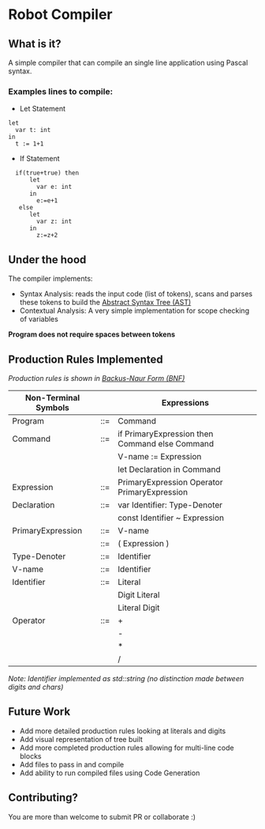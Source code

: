 # Robot Compiler

## What is it?
A simple compiler that can compile an single line application using Pascal syntax.

### Examples lines to compile:

* Let Statement
```
let 
  var t: int 
in 
  t := 1+1
```
* If Statement
```
  if(true+true) then 
      let 
        var e: int 
      in 
        e:=e+1 
   else 
      let 
        var z: int 
      in 
        z:=z+2
```

## Under the hood

The compiler implements:
* Syntax Analysis: reads the input code (list of tokens), scans and parses these tokens to build the [Abstract Syntax Tree (AST)](https://en.wikipedia.org/wiki/Abstract_syntax_tree) 
* Contextual Analysis: A very simple implementation for scope checking of variables

**Program does not require spaces between tokens**

## Production Rules Implemented
*Production rules is shown in [Backus-Naur Form (BNF)](https://en.wikipedia.org/wiki/Backus%E2%80%93Naur_form)*

| Non-Terminal Symbols |  | Expressions  |
|------------------|-----|-----------------------------------------------------|
| Program 		     | ::= | 	Command                                            |
| Command 		     | ::= |	if PrimaryExpression then Command else Command     |
| 				         |     |  V-name := Expression                               |
| 				         |     |  let Declaration in Command                         |
| Expression 		   | ::= |	PrimaryExpression Operator PrimaryExpression       |
| Declaration		   | ::= | 	var Identifier: Type-Denoter                        |
|                  |     |  const Identifier ~ Expression	                      |
| PrimaryExpression| ::= |	V-name                                             |
| 			           | ::= |	( Expression )                                     |
| Type-Denoter		 | ::= |	Identifier                                          |
| V-name		       | ::= | 	Identifier                                          |  
| Identifier 		    | ::= |	 Literal                                            |
|                  |     |  Digit Literal                                      |
|                  |     |  Literal Digit                                      |
| Operator 		     | ::= |	+                                                  |
|                  |     |  -                                                  |
|                  |     |  *                                                  |
|                  |     |  /                                                  |

*Note: Identifier implemented as std::string (no distinction made between digits and chars)*

## Future Work
* Add more detailed production rules looking at literals and digits
* Add visual representation of tree built
* Add more completed production rules allowing for multi-line code blocks
* Add files to pass in and compile
* Add ability to run compiled files using Code Generation

## Contributing?
You are more than welcome to submit PR or collaborate :)
